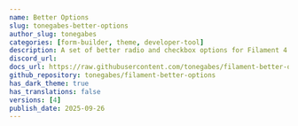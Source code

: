 ```yaml
---
name: Better Options
slug: tonegabes-better-options
author_slug: tonegabes
categories: [form-builder, theme, developer-tool]
description: A set of better radio and checkbox options for Filament 4 applications.
discord_url:
docs_url: https://raw.githubusercontent.com/tonegabes/filament-better-options/refs/heads/main/README.md
github_repository: tonegabes/filament-better-options
has_dark_theme: true
has_translations: false
versions: [4]
publish_date: 2025-09-26
---
```

